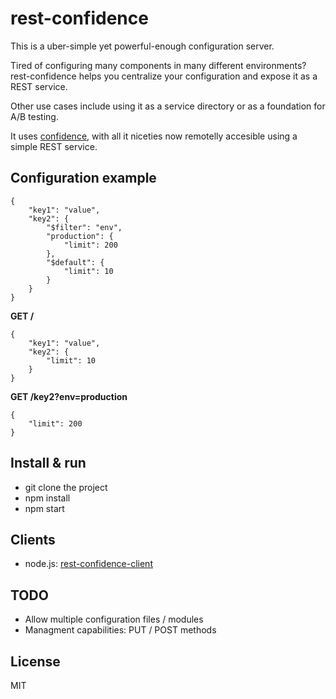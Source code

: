 rest-confidence
===============

This is a uber-simple yet powerful-enough configuration server.

Tired of configuring many components in many different environments? rest-confidence helps you centralize your configuration and expose it as a REST service.

Other use cases include using it as a service directory or as a foundation for A/B testing. 

It uses [confidence](https://github.com/spumko/confidence), with all it niceties now remotelly accesible using a simple REST service.

Configuration example
---------------------

```
{
    "key1": "value",
    "key2": {
        "$filter": "env",
        "production": {
            "limit": 200
        },
        "$default": {
            "limit": 10
        }
    }
}
```

**GET /**

```
{
    "key1": "value",
    "key2": {
        "limit": 10
    }
}
```

**GET /key2?env=production**

```
{
    "limit": 200
}
```

Install & run
-------------

- git clone the project
- npm install
- npm start

Clients
-------

- node.js: [rest-confidence-client](https://github.com/palmerabollo/rest-confidence-client)

TODO
----

- Allow multiple configuration files / modules
- Managment capabilities: PUT / POST methods

License
-------

MIT
